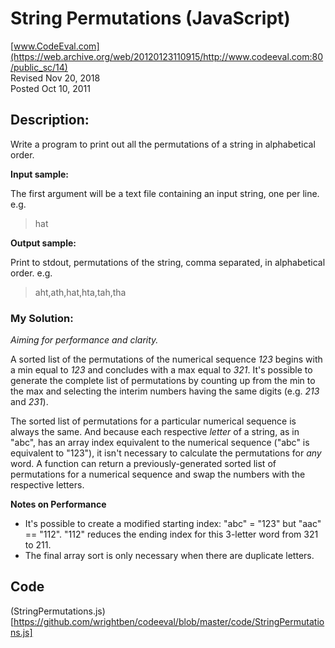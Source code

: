 # String Permutations (JavaScript)<br />
[www.CodeEval.com](https://web.archive.org/web/20120123110915/http://www.codeeval.com:80/public_sc/14)<br />
Revised Nov 20, 2018<br />
Posted Oct 10, 2011


## Description:

Write a program to print out all the permutations of a string in alphabetical order.

**Input sample:**

The first argument will be a text file containing an input string, one per line. e.g.

>hat

**Output sample:**

Print to stdout, permutations of the string, comma separated, in alphabetical order. e.g.

>aht,ath,hat,hta,tah,tha

### My Solution:<br/>
*Aiming for performance and clarity.*

A sorted list of the permutations of the numerical sequence *123* begins with a min equal to *123* and concludes with a max equal to *321*. It's possible to generate the complete list of permutations by counting up from the min to the max and selecting the interim numbers having the same digits (e.g. *213* and *231*).

The sorted list of permutations for a particular numerical sequence is always the same. And because each respective *letter* of a string, as in "abc", has an array index equivalent to the numerical sequence ("abc" is equivalent to "123"), it isn't necessary to calculate the permutations for *any* word. A function can return a previously-generated sorted list of permutations for a numerical sequence and swap the numbers with the respective letters.

**Notes on Performance**
* It's possible to create a modified starting index: "abc" = "123" but "aac" == "112". "112" reduces the ending index for this 3-letter word from 321 to 211.
* The final array sort is only necessary when there are duplicate letters. 

## Code

(StringPermutations.js)[https://github.com/wrightben/codeeval/blob/master/code/StringPermutations.js]